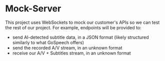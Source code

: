 # Mock-Server

This project uses WebSockets to mock our customer's APIs so we can test the rest of our project. For example, endpoints will be provided to:

* send AI-detected subtitle data, in a JSON format (likely structured similarly to what GoSpeech offers)
* send the recorded A/V stream, in an unknown format
* receive our A/V + Subtitles stream, in an unknown format
